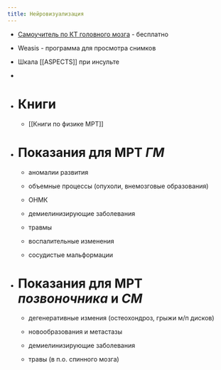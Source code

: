 ```yaml
---
title: Нейровизуализация
---
```


- [Самоучитель по КТ головного мозга](https://www.radiologymasterclass.co.uk/x-ray_courses/ct_brain_course_more_info) - бесплатно

- Weasis - программа для просмотра снимков

- Шкала [[ASPECTS]] при инсульте

- 

- # Книги
	 - [[Книги по физике МРТ]]

- # Показания для МРТ *ГМ*
	 - аномалии развития

	 - объемные процессы (опухоли, внемозговые образования)

	 - ОНМК

	 - демиелинизирующие заболевания

	 - травмы

	 - воспалительные изменения

	 - сосудистые мальформации

- # Показания для МРТ *позвоночника* и *СМ*
	 - дегенеративные измения (остеохондроз, грыжи м/п дисков)

	 - новообразования и метастазы

	 - демиелинизирующие заболевания

	 - травы  (в п.о. спинного мозга)
